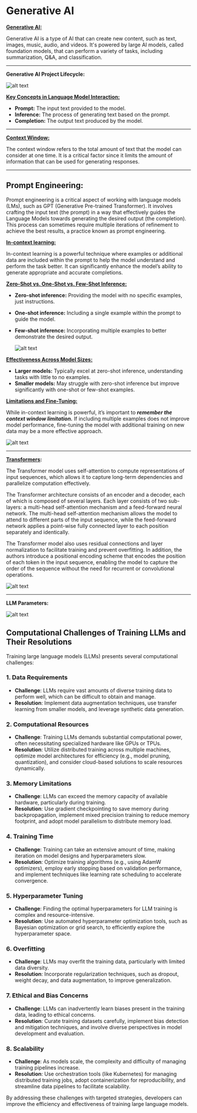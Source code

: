 # Generative AI


**<u>Generative AI:</u>**

Generative AI is a type of AI that can create new content, such as text, images, music, audio, and videos. It's powered by large AI models, called foundation models, that can perform a variety of tasks, including summarization, Q&A, and classification.

---

**Generative AI Project Lifecycle:**

![alt text](image-4.png)

**<u>Key Concepts in Language Model Interaction:</u>**
- **Prompt:** The input text provided to the model.
- **Inference:** The process of generating text based on the prompt.
- **Completion:** The output text produced by the model.

---

**<u>Context Window:</u>**

The context window refers to the total amount of text that the model can consider at one time. It is a critical factor since it limits the amount of information that can be used for generating responses.

---

## Prompt Engineering:
Prompt engineering is a critical aspect of working with language models (LMs), such as GPT (Generative Pre-trained Transformer). It involves crafting the input text (the prompt) in a way that effectively guides the Language Models towards generating the desired output (the completion). This process can sometimes require multiple iterations of refinement to achieve the best results, a practice known as prompt engineering.


**<u>In-context learning:**</u>

In-context learning is a powerful technique where examples or additional data are included within the prompt to help the model understand and perform the task better. It can significantly enhance the model’s ability to generate appropriate and accurate completions.


**<u>Zero-Shot vs. One-Shot vs. Few-Shot Inference:**</u>

- **Zero-shot inference:** Providing the model with no specific examples, just instructions.
- **One-shot inference:** Including a single example within the prompt to guide the model.
- **Few-shot inference:** Incorporating multiple examples to better demonstrate the desired output.

  ![alt text](image-1.png)

**<u>Effectiveness Across Model Sizes:**</u>

- **Larger models:** Typically excel at zero-shot inference, understanding tasks with little to no examples.
- **Smaller models:** May struggle with zero-shot inference but improve significantly with one-shot or few-shot examples.  


**<u>Limitations and Fine-Tuning:**</u>

While in-context learning is powerful, it’s important to ***remember the context window limitation.*** If including multiple examples does not improve model performance, fine-tuning the model with additional training on new data may be a more effective approach.

![alt text](image-2.png)

----
**<u>Transformers</u>:**

The Transformer model uses self-attention to compute representations of input sequences, which allows it to capture long-term dependencies and parallelize computation effectively.

The Transformer architecture consists of an encoder and a decoder, each of which is composed of several layers. Each layer consists of two sub-layers: a multi-head self-attention mechanism and a feed-forward neural network. The multi-head self-attention mechanism allows the model to attend to different parts of the input sequence, while the feed-forward network applies a point-wise fully connected layer to each position separately and identically. 

The Transformer model also uses residual connections and layer normalization to facilitate training and prevent overfitting. In addition, the authors introduce a positional encoding scheme that encodes the position of each token in the input sequence, enabling the model to capture the order of the sequence without the need for recurrent or convolutional operations.

![alt text](image.png)

---

**LLM Parameters:**

![alt text](image-3.png)


## Computational Challenges of Training LLMs and Their Resolutions

Training large language models (LLMs) presents several computational challenges:

### 1. Data Requirements
- **Challenge**: LLMs require vast amounts of diverse training data to perform well, which can be difficult to obtain and manage.
- **Resolution**: Implement data augmentation techniques, use transfer learning from smaller models, and leverage synthetic data generation.

### 2. Computational Resources
- **Challenge**: Training LLMs demands substantial computational power, often necessitating specialized hardware like GPUs or TPUs.
- **Resolution**: Utilize distributed training across multiple machines, optimize model architectures for efficiency (e.g., model pruning, quantization), and consider cloud-based solutions to scale resources dynamically.

### 3. Memory Limitations
- **Challenge**: LLMs can exceed the memory capacity of available hardware, particularly during training.
- **Resolution**: Use gradient checkpointing to save memory during backpropagation, implement mixed precision training to reduce memory footprint, and adopt model parallelism to distribute memory load.

### 4. Training Time
- **Challenge**: Training can take an extensive amount of time, making iteration on model designs and hyperparameters slow.
- **Resolution**: Optimize training algorithms (e.g., using AdamW optimizers), employ early stopping based on validation performance, and implement techniques like learning rate scheduling to accelerate convergence.

### 5. Hyperparameter Tuning
- **Challenge**: Finding the optimal hyperparameters for LLM training is complex and resource-intensive.
- **Resolution**: Use automated hyperparameter optimization tools, such as Bayesian optimization or grid search, to efficiently explore the hyperparameter space.

### 6. Overfitting
- **Challenge**: LLMs may overfit the training data, particularly with limited data diversity.
- **Resolution**: Incorporate regularization techniques, such as dropout, weight decay, and data augmentation, to improve generalization.

### 7. Ethical and Bias Concerns
- **Challenge**: LLMs can inadvertently learn biases present in the training data, leading to ethical concerns.
- **Resolution**: Curate training datasets carefully, implement bias detection and mitigation techniques, and involve diverse perspectives in model development and evaluation.

### 8. Scalability
- **Challenge**: As models scale, the complexity and difficulty of managing training pipelines increase.
- **Resolution**: Use orchestration tools (like Kubernetes) for managing distributed training jobs, adopt containerization for reproducibility, and streamline data pipelines to facilitate scalability.

By addressing these challenges with targeted strategies, developers can improve the efficiency and effectiveness of training large language models.
